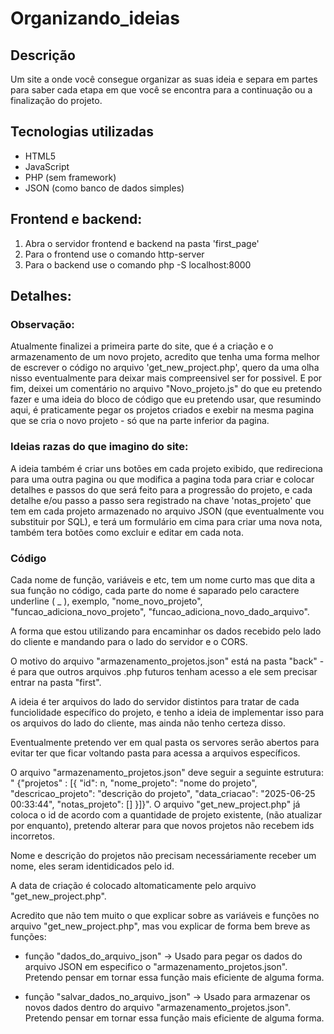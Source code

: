 # Organizando_ideias

## Descrição
 Um site a onde você consegue organizar as suas ideia e separa em partes para saber
cada etapa em que você se encontra para a continuação ou a finalização do projeto.

## Tecnologias utilizadas
- HTML5
- JavaScript
- PHP (sem framework)
- JSON (como banco de dados simples)

## Frontend e backend:
1. Abra o servidor frontend e backend na pasta 'first_page'
2. Para o frontend use o comando http-server
3. Para o backend use o comando php -S localhost:8000 

## Detalhes:
### Observação:
 Atualmente finalizei a primeira parte do site, que é a criação e o armazenamento de
um novo projeto, acredito que tenha uma forma melhor de escrever o código no arquivo
'get_new_project.php', quero da uma olha nisso eventualmente para deixar mais compreensivel ser for possivel. E por fim, deixei um comentário no arquivo "Novo_projeto.js" do que eu pretendo fazer e uma ideia do bloco de código que eu pretendo usar, que resumindo aqui, é praticamente pegar os projetos criados e exebir na mesma pagina que se cria o novo projeto - só que na parte inferior da pagina.

### Ideias razas do que imagino do site:
 A ideia também é criar uns botões em cada projeto exibido, que redireciona para uma
outra pagina ou que modifica a pagina toda para criar e colocar detalhes e passos do que será feito para a progressão do projeto, e cada detalhe e/ou passo a passo sera registrado na chave 'notas_projeto' que tem em cada projeto armazenado no arquivo JSON (que eventualmente vou substituir por SQL), e terá um formulário em cima para criar uma nova nota, também tera botões como excluir e editar em cada nota.

### Código
 Cada nome de função, variáveis e etc, tem um nome curto mas que dita a sua função no
código, cada parte do nome é saparado pelo caractere underline ( _ ), exemplo, "nome_novo_projeto", "funcao_adiciona_novo_projeto", "funcao_adiciona_novo_dado_arquivo".

 A forma que estou utilizando para encaminhar os dados recebido pelo lado do cliente
e mandando para o lado do servidor e o CORS.

 O motivo do arquivo "armazenamento_projetos.json" está na pasta "back" - é para que
outros arquivos .php futuros tenham acesso a ele sem precisar entrar na pasta "first".

 A ideia é ter arquivos do lado do servidor distintos para tratar de cada 
funciolidade específico do projeto, e tenho a ideia de implementar isso para os arquivos do lado do cliente, mas ainda não tenho certeza disso.

 Eventualmente pretendo ver em qual pasta os servores serão abertos para evitar ter
que ficar voltando pasta para acessa a arquivos específicos.

 O arquivo "armazenamento_projetos.json" deve seguir a seguinte estrutura: "
{"projetos" : [{ "id": n, "nome_projeto": "nome do projeto", "descricao_projeto": "descrição do projeto", "data_criacao": "2025-06-25 00:33:44", "notas_projeto": [] }]}". O arquivo "get_new_project.php" já coloca o id de acordo com a quantidade de projeto existente, (não atualizar por enquanto), pretendo alterar para que novos projetos não recebem ids incorretos. 
 
 Nome e descrição do projetos não precisam necessáriamente receber um nome, eles
seram identidicados pelo id.

 A data de criação é colocado altomaticamente pelo arquivo "get_new_project.php".

 Acredito que não tem muito o que explicar sobre as variáveis e funções no arquivo
"get_new_project.php", mas vou explicar de forma bem breve as funções:

- função "dados_do_arquivo_json" -> Usado para pegar os dados do arquivo JSON em especifico o "armazenamento_projetos.json". Pretendo pensar em tornar essa função mais eficiente de alguma forma.

- função "salvar_dados_no_arquivo_json" -> Usado para armazenar os novos dados dentro do arquivo "armazenamento_projetos.json". Pretendo pensar em tornar essa função mais eficiente de alguma forma.